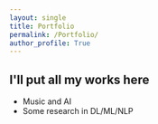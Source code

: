 ```yaml
---
layout: single
title: Portfolio
permalink: /Portfolio/
author_profile: True
---
```


## I'll put all my works here
- Music and AI
- Some research in DL/ML/NLP
